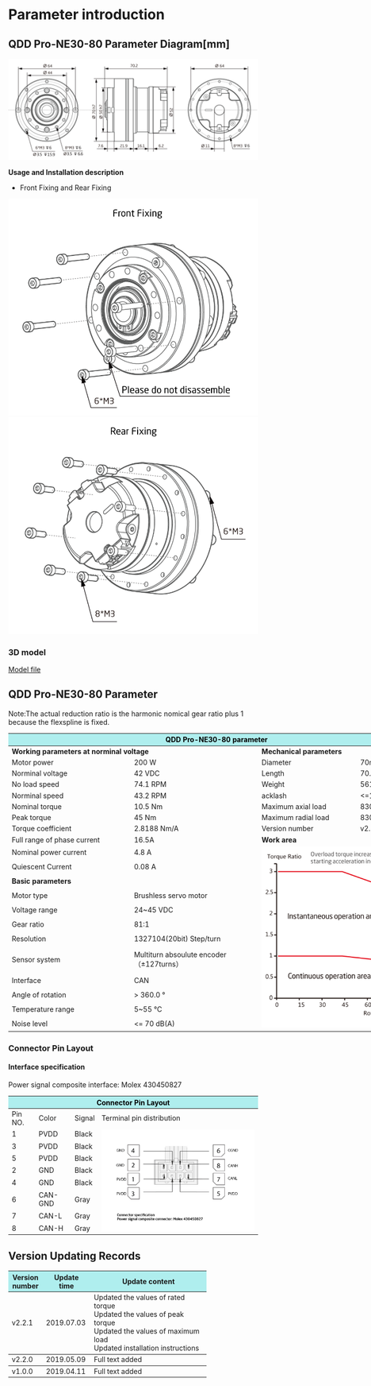 # Parameter introduction 
## QDD Pro-NE30-80 Parameter Diagram[mm]
![QDD Pro-NE30-80](  ../img/Qddpro_NE30-x-70_v2_2sanshitu.png   )

**Usage and Installation description**

*  Front Fixing and Rear Fixing

![Qddpro_NE30_v2_2zhengmian.png](../img/Qddpro_NE30_v2_2zhengmian.png "fig:Qddpro_NE30_v2_2zhengmian.png") ![Qddpro_NE30_v2_2fanmian.png](../img/Qddpro_NE30_v2_2fanmian.png "fig:Qddpro_NE30_v2_2fanmian.png")
### 3D model 
[Model file]( ../img/QDD_Pro-NE30-x-70_v2_2.step.zip )


## QDD Pro-NE30-80 Parameter

Note:The actual reduction ratio is the harmonic nomical gear ratio plus 1 because the flexspline is fixed.

<table style="width:850px"><thead><tr><th colspan="4" style="background: PaleTurquoise; color: black;">QDD Pro-NE30-80 parameter</th></tr></thead><tbody><tr><td colspan="2" width=60%><b>Working parameters at norminal voltage</b></td><td colspan="2" width=40%><b>Mechanical parameters</b></td></tr><tr><td>Motor power</td><td>200 W</td><td>Diameter</td><td>70mm</td></tr><tr><td>Norminal voltage</td><td>42 VDC</td><td>Length</td><td>70.2mm</td></tr><tr><td>No load speed</td><td>74.1 RPM</td><td>Weight</td><td>561.7g</td></tr><tr><td>Norminal speed</td><td>43.2 RPM</td><td>acklash</td><td><=10 Arc sec</td></tr><tr><td>Nominal torque</td><td>10.5 Nm</td><td>Maximum axial load</td><td> 830N</td></tr><tr><td>Peak torque</td><td>45 Nm</td><td>Maximum radial load</td><td>  830N</td></tr><tr><td>Torque coefficient</td><td>2.8188 Nm/A</td><td>Version number</td><td>v2.2</td></tr><tr><td>Full range of phase current</td><td>16.5A</td><td colspan="2"><b>Work area</b></td></tr><tr><td>Nominal power current</td><td>4.8 A</td><td colspan="2" rowspan="15"><img src="../img/QDD Pro-NE30-80quxian.png" style="width:300px"></td></tr><tr><td>Quiescent Current</td><td>0.08 A</td></tr><tr><td colspan="2"><b>Basic parameters</b></td></tr><tr><td>Motor type</td><td>Brushless servo motor</td></tr><tr><td>Voltage range</td><td>24~45 VDC</td></tr><tr><td>Gear ratio</td><td>81:1</td></tr><tr><td>Resolution</td><td>1327104(20bit) Step/turn</td></tr><tr><td>Sensor system</td><td>Multiturn absoulute encoder</br>（±127turns）</td></tr><tr><td>Interface</td><td>CAN</td></tr><tr><td>Angle of rotation</td><td>> 360.0 °</td></tr><tr><td>Temperature range</td><td>5~55 °C</td></tr><tr><td>Noise level</td><td><= 70 dB(A)</td></tr></tbody></table>

### Connector Pin Layout

#### Interface specification

Power signal composite interface: Molex 430450827

<table class="tableizer-table"><thead><tr class="tableizer-firstrow"><th colspan="4" style="background: PaleTurquoise; color: black;">Connector Pin Layout</th></tr></thead><tbody><tr><td>Pin NO.</td><td>Color</td><td>Signal</td><td>Terminal pin distribution</td></tr><tr><td>1</td><td>PVDD</td><td>Black</td><td rowspan="9"><img src="../img/配线2-2.png" style="width:450px"></td></tr><tr><td>3</td><td>PVDD</td><td>Black</td></tr><tr><td>5</td><td>PVDD</td><td>Black</td></tr><tr><td>2</td><td>GND</td><td>Black</td></tr><tr><td>4</td><td>GND</td><td>Black</td></tr><tr><td>6</td><td>CAN-GND</td><td>Gray</td></tr><tr><td>7</td><td>CAN-L</td><td>Gray</td></tr><tr><td>8</td><td>CAN-H</td><td>Gray</td></tr></tbody></table>


## Version Updating Records

<table style="width:400px"><thead><tr style="background:PaleTurquoise"><th style="width:100px">Version number</th><th style="width:150px">Update time</th><th style="width:3800px">Update content</th></tr></thead><tbody><tr><td>v2.2.1</td><td>2019.07.03</td><td>Updated the values of rated torque <br>Updated the values of peak torque <br>Updated the values of maximum load <br>Updated installation instructions</th></tr></thead><tbody><tr><td>v2.2.0</td><td>2019.05.09</td><td>Full text added</th></tr></thead><tbody><tr><td>v1.0.0</td><td>2019.04.11</td><td>Full text added</td></tbody></table>
